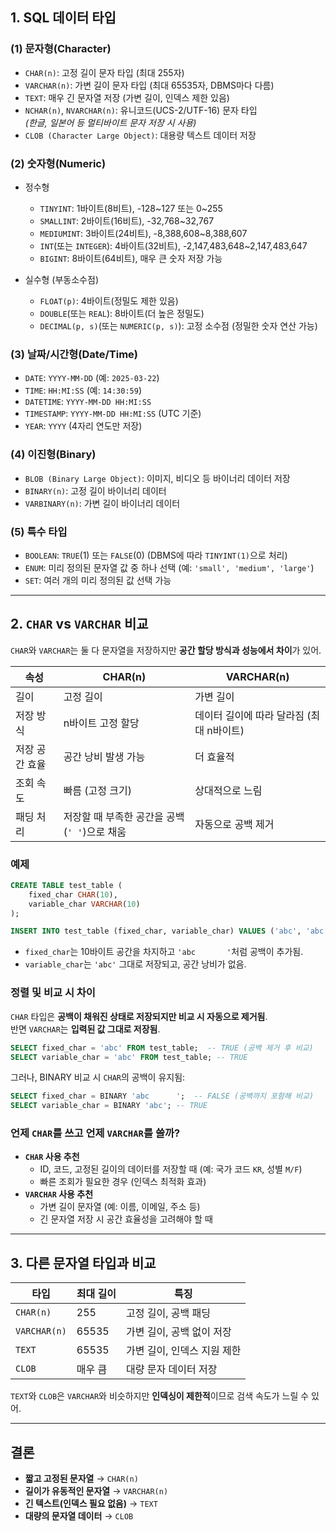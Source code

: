 ## **1. SQL 데이터 타입**

### **(1) 문자형(Character)**
- `CHAR(n)`: 고정 길이 문자 타입 (최대 255자)
- `VARCHAR(n)`: 가변 길이 문자 타입 (최대 65535자, DBMS마다 다름)
- `TEXT`: 매우 긴 문자열 저장 (가변 길이, 인덱스 제한 있음)
- `NCHAR(n)`, `NVARCHAR(n)`: 유니코드(UCS-2/UTF-16) 문자 타입  
  *(한글, 일본어 등 멀티바이트 문자 저장 시 사용)*
- `CLOB (Character Large Object)`: 대용량 텍스트 데이터 저장

### **(2) 숫자형(Numeric)**
- 정수형
    - `TINYINT`: 1바이트(8비트), -128~127 또는 0~255
    - `SMALLINT`: 2바이트(16비트), -32,768~32,767
    - `MEDIUMINT`: 3바이트(24비트), -8,388,608~8,388,607
    - `INT`(또는 `INTEGER`): 4바이트(32비트), -2,147,483,648~2,147,483,647
    - `BIGINT`: 8바이트(64비트), 매우 큰 숫자 저장 가능

- 실수형 (부동소수점)
    - `FLOAT(p)`: 4바이트(정밀도 제한 있음)
    - `DOUBLE`(또는 `REAL`): 8바이트(더 높은 정밀도)
    - `DECIMAL(p, s)`(또는 `NUMERIC(p, s)`): 고정 소수점 (정밀한 숫자 연산 가능)

### **(3) 날짜/시간형(Date/Time)**
- `DATE`: `YYYY-MM-DD` (예: `2025-03-22`)
- `TIME`: `HH:MI:SS` (예: `14:30:59`)
- `DATETIME`: `YYYY-MM-DD HH:MI:SS`
- `TIMESTAMP`: `YYYY-MM-DD HH:MI:SS` (UTC 기준)
- `YEAR`: `YYYY` (4자리 연도만 저장)

### **(4) 이진형(Binary)**
- `BLOB (Binary Large Object)`: 이미지, 비디오 등 바이너리 데이터 저장
- `BINARY(n)`: 고정 길이 바이너리 데이터
- `VARBINARY(n)`: 가변 길이 바이너리 데이터

### **(5) 특수 타입**
- `BOOLEAN`: `TRUE`(1) 또는 `FALSE`(0) (DBMS에 따라 `TINYINT(1)`으로 처리)
- `ENUM`: 미리 정의된 문자열 값 중 하나 선택 (예: `'small', 'medium', 'large'`)
- `SET`: 여러 개의 미리 정의된 값 선택 가능

---

## **2. `CHAR` vs `VARCHAR` 비교**
`CHAR`와 `VARCHAR`는 둘 다 문자열을 저장하지만 **공간 할당 방식과 성능에서 차이**가 있어.

| 속성 | CHAR(n) | VARCHAR(n) |
|------|--------|------------|
| 길이 | 고정 길이 | 가변 길이 |
| 저장 방식 | n바이트 고정 할당 | 데이터 길이에 따라 달라짐 (최대 n바이트) |
| 저장 공간 효율 | 공간 낭비 발생 가능 | 더 효율적 |
| 조회 속도 | 빠름 (고정 크기) | 상대적으로 느림 |
| 패딩 처리 | 저장할 때 부족한 공간을 공백(`' '`)으로 채움 | 자동으로 공백 제거 |

### **예제**
```sql
CREATE TABLE test_table (
    fixed_char CHAR(10),
    variable_char VARCHAR(10)
);

INSERT INTO test_table (fixed_char, variable_char) VALUES ('abc', 'abc');
```
- `fixed_char`는 10바이트 공간을 차지하고 `'abc       '`처럼 공백이 추가됨.
- `variable_char`는 `'abc'` 그대로 저장되고, 공간 낭비가 없음.

### **정렬 및 비교 시 차이**
`CHAR` 타입은 **공백이 채워진 상태로 저장되지만 비교 시 자동으로 제거됨**.  
반면 `VARCHAR`는 **입력된 값 그대로 저장됨**.

```sql
SELECT fixed_char = 'abc' FROM test_table;  -- TRUE (공백 제거 후 비교)
SELECT variable_char = 'abc' FROM test_table; -- TRUE
```
그러나, BINARY 비교 시 `CHAR`의 공백이 유지됨:
```sql
SELECT fixed_char = BINARY 'abc      ';  -- FALSE (공백까지 포함해 비교)
SELECT variable_char = BINARY 'abc'; -- TRUE
```

### **언제 `CHAR`를 쓰고 언제 `VARCHAR`를 쓸까?**
- **`CHAR` 사용 추천**
    - ID, 코드, 고정된 길이의 데이터를 저장할 때 (예: 국가 코드 `KR`, 성별 `M/F`)
    - 빠른 조회가 필요한 경우 (인덱스 최적화 효과)
- **`VARCHAR` 사용 추천**
    - 가변 길이 문자열 (예: 이름, 이메일, 주소 등)
    - 긴 문자열 저장 시 공간 효율성을 고려해야 할 때

---

## **3. 다른 문자열 타입과 비교**
| 타입 | 최대 길이 | 특징 |
|------|--------|------|
| `CHAR(n)` | 255 | 고정 길이, 공백 패딩 |
| `VARCHAR(n)` | 65535 | 가변 길이, 공백 없이 저장 |
| `TEXT` | 65535 | 가변 길이, 인덱스 지원 제한 |
| `CLOB` | 매우 큼 | 대량 문자 데이터 저장 |

`TEXT`와 `CLOB`은 `VARCHAR`와 비슷하지만 **인덱싱이 제한적**이므로 검색 속도가 느릴 수 있어.

---

## **결론**
- **짧고 고정된 문자열** → `CHAR(n)`
- **길이가 유동적인 문자열** → `VARCHAR(n)`
- **긴 텍스트(인덱스 필요 없음)** → `TEXT`
- **대량의 문자열 데이터** → `CLOB`